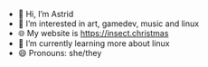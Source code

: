 - 👋 Hi, I’m Astrid
- 👀 I’m interested in art, gamedev, music and linux
- 🌐 My website is https://insect.christmas
- 🌱 I’m currently learning more about linux
- 😄 Pronouns: she/they

<!---
astridztar/astridztar is a ✨ special ✨ repository because its `README.md` (this file) appears on your GitHub profile.
You can click the Preview link to take a look at your changes.
--->
